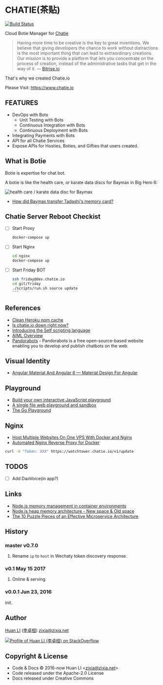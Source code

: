 # CHATIE(茶贴)

[![Build Status](https://travis-ci.com/Chatie/www.svg?branch=master)](https://travis-ci.org/Chatie/www)

Cloud Botie Manager for [Chatie](https://github.com/chatie/wechaty)

> Having more time to be creative is the key to great inventions. We believe that giving developers the chance to work without distractions is the most important thing that can lead to extraordinary creations. Our mission is to provide a platform that lets you concentrate on the process of creation, instead of the administrative tasks that get in the way of it.
> &mdash; [Bitrise.io](http://devcenter.bitrise.io/fastlane/fastlane-tools-integration/)

That's why we created Chatie.io

Please Visit: <https://www.chatie.io>

## FEATURES

- DevOps with Bots
  - Unit Testing with Bots
  - Continuous Integration with Bots
  - Continuous Deployment with Bots
- Integrating Payments with Bots
- API for all Chatie Services
- Expose APIs for Hosties, Boties, and Gifties that users created.

## What is Botie

Botie is expertise for chat bot.

A botie is like the health care, or karate data discs for Baymax in Big Hero 6:

![health care / karate data disc for Baymax](http://i.stack.imgur.com/ze3PM.png "disc")

- [How did Baymax transfer Tadashi's memory card?](http://scifi.stackexchange.com/a/83897)

## Chatie Server Reboot Checkist

- [ ] Start Proxy

    ```sh
    docker-compose up
    ```

- [ ] Start Nginx

    ```sh
    cd nginx
    docker-compose up
    ```

- [ ] Start Friday BOT

    ````sh
    ssh friday@dev.chatie.io
    cd git/friday
    ./scripts/run.sh source update
    ```

## References

- [Clean Heroku npm cache](https://coderwall.com/p/jjcpra/clean-heroku-npm-cache)
- [Is chatie.io down right now?](http://www.iswebsitedownnow.com/d/chatie.io)
- [Introducing the Self scripting language](https://www.botlibre.com/forum-post?id=699077)
- [AIML Overview](https://www.pandorabots.com/pandora/pics/wallaceaimltutorial.html)
- [Pandorabots](pandorabots.com/static/html/) - Pandorabots is a free open-source-based website enabling you to develop and publish chatbots on the web.

## Visual Identity

- [Angular Material And Angular 6 — Material Design For Angular](https://medium.com/codingthesmartway-com-blog/angular-material-and-angular-6-material-design-for-angular-6b1a3ee476f0)

## Playground

- [Build your own interactive JavaScript playground](https://krasimirtsonev.com/blog/article/build-your-own-interactive-javascript-playground)
- [A single file web playground and sandbox](https://github.com/porsager/flems)
- [The Go Playground](https://play.golang.org/p/Yt8jB8auIwb)

## Nginx

- [Host Multiple Websites On One VPS With Docker and Nginx](https://blog.ssdnodes.com/blog/host-multiple-websites-docker-nginx/)
- [Automated Nginx Reverse Proxy for Docker](http://jasonwilder.com/blog/2014/03/25/automated-nginx-reverse-proxy-for-docker/)

```sh
curl -H "Token: XXX" https://watchtower.chatie.io/v1/update
```

## TODOS

- [ ] Add DaoVoice(in app?)

## Links

- [Node.js memory management in container environments](https://medium.com/the-node-js-collection/node-js-memory-management-in-container-environments-7eb8409a74e8)
- [Node.js heap memory architecture - New space & Old space](http://www.the-data-wrangler.com/nodejs-memory-limits/)
- [The 10 Puzzle Pieces of an Effective Microservice Architecture](https://hackernoon.com/what-makes-a-microservice-architecture-14c05ad24554)

## History

### master v0.7.0

1. Rename `ip` to `host` in Wechaty token discovery response.

### v0.1 May 15 2017

1. Online & serving

### v0.0.1 Jun 23, 2016

init.

## Author

[Huan LI](https://github.com/huan) ([李卓桓](http://linkedin.com/in/zixia)) zixia@zixia.net

[![Profile of Huan LI (李卓桓) on StackOverflow](https://stackexchange.com/users/flair/265499.png)](https://stackexchange.com/users/265499)

## Copyright & License

- Code & Docs © 2016-now Huan LI \<zixia@zixia.net\>
- Code released under the Apache-2.0 License
- Docs released under Creative Commons
